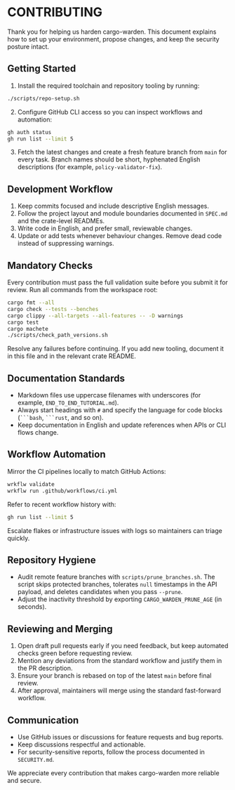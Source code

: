 # CONTRIBUTING

Thank you for helping us harden cargo-warden. This document explains how to set up your environment, propose changes, and keep the security posture intact.

## Getting Started

1. Install the required toolchain and repository tooling by running:

```bash
./scripts/repo-setup.sh
```

2. Configure GitHub CLI access so you can inspect workflows and automation:

```bash
gh auth status
gh run list --limit 5
```

3. Fetch the latest changes and create a fresh feature branch from `main` for every task. Branch names should be short, hyphenated English descriptions (for example, `policy-validator-fix`).

## Development Workflow

1. Keep commits focused and include descriptive English messages.
2. Follow the project layout and module boundaries documented in `SPEC.md` and the crate-level READMEs.
3. Write code in English, and prefer small, reviewable changes.
4. Update or add tests whenever behaviour changes. Remove dead code instead of suppressing warnings.

## Mandatory Checks

Every contribution must pass the full validation suite before you submit it for review. Run all commands from the workspace root:

```bash
cargo fmt --all
cargo check --tests --benches
cargo clippy --all-targets --all-features -- -D warnings
cargo test
cargo machete
./scripts/check_path_versions.sh
```

Resolve any failures before continuing. If you add new tooling, document it in this file and in the relevant crate README.

## Documentation Standards

- Markdown files use uppercase filenames with underscores (for example, `END_TO_END_TUTORIAL.md`).
- Always start headings with `#` and specify the language for code blocks (` ```bash `, ` ```rust `, and so on).
- Keep documentation in English and update references when APIs or CLI flows change.

## Workflow Automation

Mirror the CI pipelines locally to match GitHub Actions:

```bash
wrkflw validate
wrkflw run .github/workflows/ci.yml
```

Refer to recent workflow history with:

```bash
gh run list --limit 5
```

Escalate flakes or infrastructure issues with logs so maintainers can triage quickly.

## Repository Hygiene

- Audit remote feature branches with `scripts/prune_branches.sh`. The script skips protected branches, tolerates `null`
  timestamps in the API payload, and deletes candidates when you pass `--prune`.
- Adjust the inactivity threshold by exporting `CARGO_WARDEN_PRUNE_AGE` (in seconds).

## Reviewing and Merging

1. Open draft pull requests early if you need feedback, but keep automated checks green before requesting review.
2. Mention any deviations from the standard workflow and justify them in the PR description.
3. Ensure your branch is rebased on top of the latest `main` before final review.
4. After approval, maintainers will merge using the standard fast-forward workflow.

## Communication

- Use GitHub issues or discussions for feature requests and bug reports.
- Keep discussions respectful and actionable.
- For security-sensitive reports, follow the process documented in `SECURITY.md`.

We appreciate every contribution that makes cargo-warden more reliable and secure.
